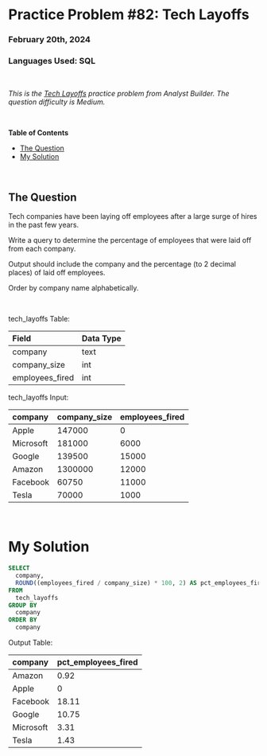 # **Practice Problem #82: Tech Layoffs**
### February 20th, 2024
### Languages Used: SQL

<br>

*This is the [Tech Layoffs](https://www.analystbuilder.com/questions/tech-layoffs-CpLXE) practice problem from Analyst Builder. The question difficulty is Medium.*

<br>

**Table of Contents**

-   [The Question](#the-question)
-   [My Solution](#my-solution)
  
<br>

## The Question

Tech companies have been laying off employees after a large surge of hires in the past few years.

Write a query to determine the percentage of employees that were laid off from each company.

Output should include the company and the percentage (to 2 decimal places) of laid off employees.

Order by company name alphabetically.

<br>

tech_layoffs Table:

| Field           | Data Type |
| :-------------- | :-------- |
| company         | text      |
| company_size    | int       |
| employees_fired | int       |

tech_layoffs Input:

| company   | company_size | employees_fired |
| :-------- | :----------- | :-------------- |
| Apple     | 147000       | 0               |
| Microsoft | 181000       | 6000            |
| Google    | 139500       | 15000           |
| Amazon    | 1300000      | 12000           |
| Facebook  | 60750        | 11000           |
| Tesla     | 70000        | 1000            |

<br>

# My Solution

``` SQL
SELECT 
  company,
  ROUND((employees_fired / company_size) * 100, 2) AS pct_employees_fired
FROM 
  tech_layoffs
GROUP BY
  company
ORDER BY
  company
```

Output Table:

| company   | pct_employees_fired |
| :-------- | :------------------ |
| Amazon    | 0.92                |
| Apple     | 0                   |
| Facebook  | 18.11               |
| Google    | 10.75               |
| Microsoft | 3.31                |
| Tesla     | 1.43                |
